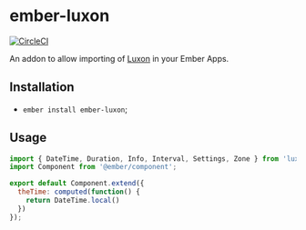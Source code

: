 # ember-luxon

[![CircleCI](https://circleci.com/gh/willrax/ember-luxon/tree/master.svg?style=svg)](https://circleci.com/gh/willrax/ember-luxon/tree/master)

An addon to allow importing of [Luxon](https://moment.github.io/luxon/) in your Ember Apps.

## Installation

* `ember install ember-luxon`;

## Usage

```js
import { DateTime, Duration, Info, Interval, Settings, Zone } from 'luxon';
import Component from '@ember/component';

export default Component.extend({
  theTime: computed(function() {
    return DateTime.local()
  })
});
```

